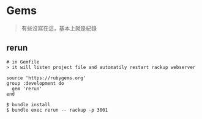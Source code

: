 # Gems
> 有些沒寫在這，基本上就是紀錄

## rerun
```
# in Gemfile
> it will listen project file and automatily restart rackup webserver

source 'https://rubygems.org'
group :development do
  gem 'rerun'
end

$ bundle install
$ bundle exec rerun -- rackup -p 3001

```